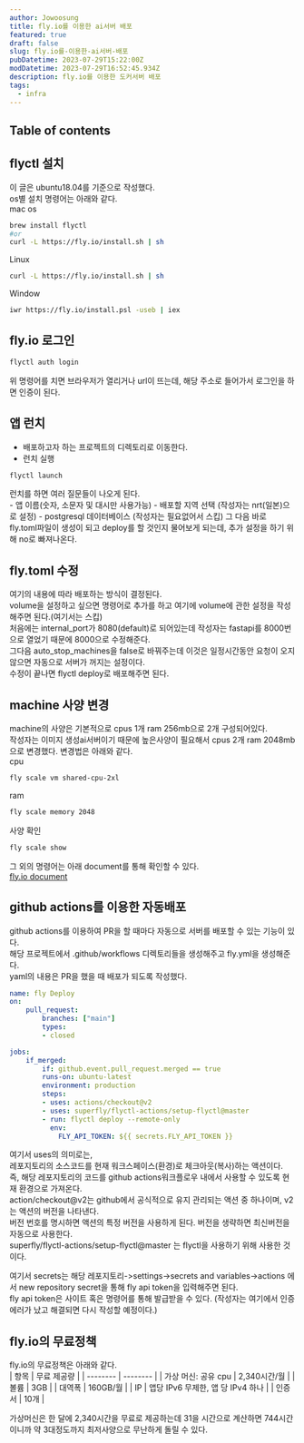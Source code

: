 ```yaml
---
author: Jowoosung
title: fly.io를 이용한 ai서버 배포
featured: true
draft: false
slug: fly.io를-이용한-ai서버-배포
pubDatetime: 2023-07-29T15:22:00Z
modDatetime: 2023-07-29T16:52:45.934Z
description: fly.io를 이용한 도커서버 배포
tags: 
  - infra
---  
```


## Table of contents

## flyctl 설치  
이 글은 ubuntu18.04를 기준으로 작성했다.  
os별 설치 명령어는 아래와 같다.  
mac os  
```bash
brew install flyctl  
#or
curl -L https://fly.io/install.sh | sh
```
Linux  
```bash
curl -L https://fly.io/install.sh | sh
```
Window  
```bash
iwr https://fly.io/install.psl -useb | iex
```

## fly.io 로그인  
```bash
flyctl auth login
```
위 명령어를 치면 브라우저가 열리거나 url이 뜨는데, 해당 주소로 들어가서 로그인을 하면 인증이 된다.  

## 앱 런치  
- 배포하고자 하는 프로젝트의 디렉토리로 이동한다.  
- 런치 실행  
```bash
flyctl launch
```
런치를 하면 여러 질문들이 나오게 된다.  
    - 앱 이름(숫자, 소문자 및 대시만 사용가능)
    - 배포할 지역 선택 (작성자는 nrt(일본)으로 설정)
    - postgresql 데이터베이스 (작성자는 필요없어서 스킵)
그 다음 바로 fly.toml파일이 생성이 되고 deploy를 할 것인지 물어보게 되는데, 추가 설정을 하기 위해 no로 빠져나온다.  

## fly.toml 수정  
여기의 내용에 따라 배포하는 방식이 결정된다.  
volume을 설정하고 싶으면 명령어로 추가를 하고 여기에 volume에 관한 설정을 작성해주면 된다.(여기서는 스킵)  
처음에는 internal_port가 8080(default)로 되어있는데 작성자는 fastapi를 8000번으로 열었기 때문에 8000으로 수정해준다.  
그다음 auto_stop_machines을 false로 바꿔주는데 이것은 일정시간동안 요청이 오지 않으면 자동으로 서버가 꺼지는 설정이다.  
수정이 끝나면 flyctl deploy로 배포해주면 된다.  

## machine 사양 변경  
machine의 사양은 기본적으로 cpus 1개 ram 256mb으로 2개 구성되어있다.  
작성자는 이미지 생성ai서버이기 때문에 높은사양이 필요해서 cpus 2개 ram 2048mb으로 변경했다. 변경법은 아래와 같다.  
cpu
```bash
fly scale vm shared-cpu-2xl
```
ram
```bash
fly scale memory 2048
```
사양 확인
```bash
fly scale show
```
그 외의 명령어는 아래 document를 통해 확인할 수 있다.  
[fly.io document](https://fly.io/docs/apps/scale-machine/)  

## github actions를 이용한 자동배포  
github actions를 이용하여 PR을 할 때마다 자동으로 서버를 배포할 수 있는 기능이 있다.  
해당 프로젝트에서 .github/workflows 디렉토리들을 생성해주고 fly.yml을 생성해준다.  
yaml의 내용은 PR을 했을 때 배포가 되도록 작성했다.  
```yaml
name: fly Deploy 
on:
    pull_request:
        branches: ["main"]
        types:
        - closed

jobs:
    if_merged:
        if: github.event.pull_request.merged == true
        runs-on: ubuntu-latest
        environment: production
        steps:
        - uses: actions/checkout@v2
        - uses: superfly/flyctl-actions/setup-flyctl@master
        - run: flyctl deploy --remote-only
          env:
            FLY_API_TOKEN: ${{ secrets.FLY_API_TOKEN }}
```
여기서 uses의 의미로는,  
레포지토리의 소스코드를 현재 워크스페이스(환경)로 체크아웃(복사)하는 액션이다.  
즉, 해당 레포지토리의 코드를 github actions워크플로우 내에서 사용할 수 있도록 현재 환경으로 가져온다.  
action/checkout@v2는 github에서 공식적으로 유지 관리되는 액션 중 하나이며, v2는 액션의 버전을 나타낸다.  
버전 번호를 명시하면 액션의 특정 버전을 사용하게 된다. 버전을 생략하면 최신버전을 자동으로 사용한다.  
superfly/flyctl-actions/setup-flyctl@master 는 flyctl을 사용하기 위해 사용한 것이다.  
  

여기서 secrets는 해당 레포지토리->settings->secrets and variables->actions 에서 new repository secret을 통해 fly api token을 입력해주면 된다.  
fly api token은 사이트 혹은 명령어를 통해 발급받을 수 있다. (작성자는 여기에서 인증에러가 났고 해결되면 다시 작성할 예정이다.)  

## fly.io의 무료정책  
fly.io의 무료정책은 아래와 같다.  
| 항목 | 무료 제공량 |
| -------- | -------- |
| 가상 머신: 공유 cpu   | 2,340시간/월   |
| 볼륨   | 3GB  |
| 대역폭   | 160GB/월   |
| IP   | 앱당 IPv6 무제한, 앱 당 IPv4 하나  |
| 인증서   | 10개   |

가상머신은 한 달에 2,340시간을 무료로 제공하는데 31을 시간으로 계산하면 744시간이니까 약 3대정도까지 최저사양으로 무난하게 돌릴 수 있다.  